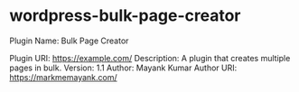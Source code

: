 # wordpress-bulk-page-creator

Plugin Name: Bulk Page Creator

Plugin URI: https://example.com/
Description: A plugin that creates multiple pages in bulk.
Version: 1.1
Author: Mayank Kumar
Author URI: https://markmemayank.com/
